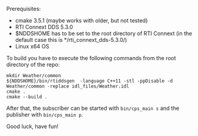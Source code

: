 Prerequisites:
 - cmake 3.5.1 (maybe works with older, but not tested)
 - RTI Connext DDS 5.3.0
 - $NDDSHOME has to be set to the root directory of RTI Connext (in the default case this is */rti_connext_dds-5.3.0/)
 - Linux x64 OS

To build you have to execute the following commands from the root directory of the repo:
```
mkdir Weather/common
${NDDSHOME}/bin/rtiddsgen  -language C++11 -stl -ppDisable -d Weather/common -replace idl_files/Weather.idl
cmake .
cmake --build .
```

After that, the subscriber can be started with `bin/cps_main s` and the publisher with `bin/cps_main p`. 

Good luck, have fun!

 
